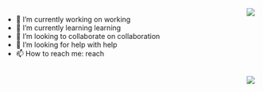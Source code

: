 <img align="right" src="https://github-readme-stats.vercel.app/api?username=p697&show_icons=true&icon_color=59abe3&text_color=718096&bg_color=ffffff&hide_title=true" />

- 🔭  I’m currently working on working
- 🌱  I’m currently learning learning
- 👯  I’m looking to collaborate on collaboration
- 🤔  I’m looking for help with help
- 📫  How to reach me: reach

</br>

<img align="right" src="https://visitor-badge.glitch.me/badge?page_id=p697.p697" />
